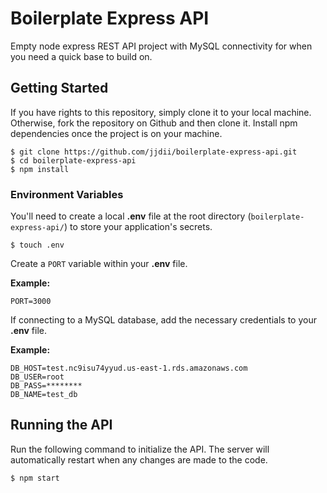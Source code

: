 # Boilerplate Express API
Empty node express REST API project with MySQL connectivity for when you need a quick base to build on.

## Getting Started
If you have rights to this repository, simply clone it to your local machine. Otherwise, fork the repository on Github and then clone it. Install npm dependencies once the project is on your machine.
```
$ git clone https://github.com/jjdii/boilerplate-express-api.git
$ cd boilerplate-express-api
$ npm install
```

### Environment Variables
You'll need to create a local **.env** file at the root directory (`boilerplate-express-api/`) to store your application's secrets.
```
$ touch .env
```

Create a `PORT` variable within your **.env** file.

**Example:**
```
PORT=3000
```

If connecting to a MySQL database, add the necessary credentials to your **.env** file.

**Example:**
```
DB_HOST=test.nc9isu74yyud.us-east-1.rds.amazonaws.com
DB_USER=root
DB_PASS=********
DB_NAME=test_db
```

## Running the API
Run the following command to initialize the API. The server will automatically restart when any changes are made to the code.
```
$ npm start
```


